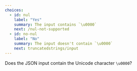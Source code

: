 ```yaml
---
choices:
  - id: nul
    label: "Yes"
    summary: The input contains `\u0000`
    next: /nul-not-supported
  - id: no-nul
    label: "No"
    summary: The input doesn't contain `\u0000`
    next: truncatedstrings/input
---
```


Does the JSON input contain the Unicode character `\u0000`?